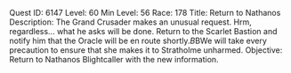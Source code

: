 Quest ID: 6147
Level: 60
Min Level: 56
Race: 178
Title: Return to Nathanos
Description: The Grand Crusader makes an unusual request. Hrm, regardless... what he asks will be done. Return to the Scarlet Bastion and notify him that the Oracle will be en route shortly.$B$BWe will take every precaution to ensure that she makes it to Stratholme unharmed.
Objective: Return to Nathanos Blightcaller with the new information.
